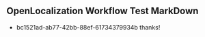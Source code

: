## OpenLocalization Workflow Test MarkDown
* bc1521ad-ab77-42bb-88ef-61734379934b 
thanks!<!--HONumber=Mar16_HO2-->
